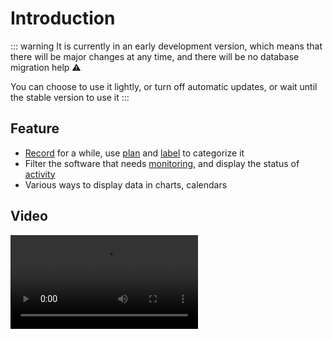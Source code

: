 # Introduction

::: warning
It is currently in an early development version, which means that there will be major changes at any time, and there will be no database migration help ⚠️

You can choose to use it lightly, or turn off automatic updates, or wait until the stable version to use it
:::



## Feature

+ [Record](./note.md#note) for a while, use [plan](./note.md#plan) and [label](./note.md#label) to categorize it
+ Filter the software that needs [monitoring](./activity.md#monitor), and display the status of [activity](./activity.md#activity)
+ Various ways to display data in charts, calendars

## Video

<video src="https://github.com/shion-app/shion/assets/101488209/a4fbf633-9938-4130-b0fc-1b39a15c7ec3" controls="controls" />


## Supported platforms

Currently only supports windows, use [tauri](https://tauri.app/) to support cross-platform, may be supported in subsequent updates



## Improve

### bugs

If you find an error in the program, please follow the guide to [here](https://github.com/shion-app/shion/issues) to report



### feature

Is there any feature you want? Welcome to submit [here](https://github.com/shion-app/shion/issues), but it should be noted that the feature you need may be too special, or it will not be implemented in the short term. You can discuss it first [here](https://github.com/shion-app/shion/discussions)